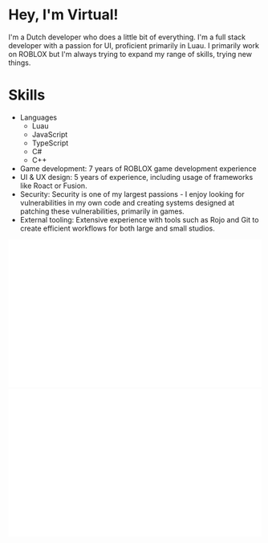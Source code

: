 # Hey, I'm Virtual!

I'm a Dutch developer who does a little bit of everything. I'm a full stack developer with a passion for UI, proficient primarily in Luau.
I primarily work on ROBLOX but I'm always trying to expand my range of skills, trying new things.

# Skills
* Languages
    * Luau
    * JavaScript
    * TypeScript
    * C#
    * C++
* Game development: 7 years of ROBLOX game development experience
* UI & UX design: 5 years of experience, including usage of frameworks like Roact or Fusion.
* Security: Security is one of my largest passions - I enjoy looking for vulnerabilities in my own code and creating systems designed at patching these vulnerabilities, primarily in games. 
* External tooling: Extensive experience with tools such as Rojo and Git to create efficient workflows for both large and small studios.



![](https://raw.githubusercontent.com/VirtualButFake/stats/master/generated/overview.svg#gh-dark-mode-only)
![](https://raw.githubusercontent.com/VirtualButFake/stats/master/generated/languages.svg#gh-dark-mode-only)
